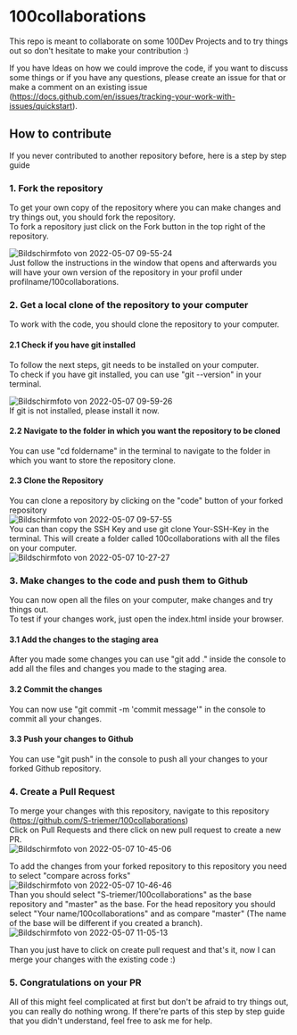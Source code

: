 # 100collaborations  
This repo is meant to collaborate on some 100Dev Projects and to try things out so don't hesitate to make your contribution :)  

If you have Ideas on how we could improve the code, if you want to discuss some things or if you have any questions, please create an issue for that or make a comment on an existing issue (https://docs.github.com/en/issues/tracking-your-work-with-issues/quickstart). 

## How to contribute  
If you never contributed to another repository before, here is a step by step guide  
### 1. Fork the repository  
To get your own copy of the repository where you can make changes and try things out, you should fork the repository.  
To fork a repository just click on the Fork button in the top right of the repository.  

![Bildschirmfoto von 2022-05-07 09-55-24](https://user-images.githubusercontent.com/62814975/167245365-32b54991-9951-446b-9313-91d529f19d12.png)  
Just follow the instructions in the window that opens and afterwards you will have your own version of the repository in your profil under profilname/100collaborations.  
### 2. Get a local clone of the repository to your computer  
To work with the code, you should clone the repository to your computer.  
#### 2.1 Check if you have git installed  
To follow the next steps, git needs to be installed on your computer.  
To check if you have git installed, you can use "git --version" in your terminal.  

![Bildschirmfoto von 2022-05-07 09-59-26](https://user-images.githubusercontent.com/62814975/167245812-82a1f98c-bedb-40c3-945a-0ffa1fad63ac.png)  
If git is not installed, please install it now.  
#### 2.2 Navigate to the folder in which you want the repository to be cloned  
You can use "cd foldername" in the terminal to navigate to the folder in which you want to store the repository clone.  
#### 2.3 Clone the Repository
You can clone a repository by clicking on the "code" button of your forked repository  
![Bildschirmfoto von 2022-05-07 09-57-55](https://user-images.githubusercontent.com/62814975/167245631-fb5ffb5b-2fe7-4c96-98b1-b42ee5e7d94e.png)  
You can than copy the SSH Key and use git clone Your-SSH-Key in the terminal. This will create a folder called 100collaborations with all the files on your computer.  
![Bildschirmfoto von 2022-05-07 10-27-27](https://user-images.githubusercontent.com/62814975/167246120-b7767910-1a9a-43a0-8df4-f5ca49c725b8.png)  

### 3. Make changes to the code and push them to Github  
You can now open all the files on your computer, make changes and try things out.  
To test if your changes work, just open the index.html inside your browser.  
#### 3.1 Add the changes to the staging area  
After you made some changes you can use "git add ." inside the console to add all the files and changes you made to the staging area.  
#### 3.2 Commit the changes  
You can now use "git commit -m 'commit message'" in the console to commit all your changes.  
#### 3.3 Push your changes to Github  
You can use "git push" in the console to push all your changes to your forked Github repository.  
### 4. Create a Pull Request  
To merge your changes with this repository, navigate to this repository (https://github.com/S-triemer/100collaborations)  
Click on Pull Requests and there click on new pull request to create a new PR.  
![Bildschirmfoto von 2022-05-07 10-45-06](https://user-images.githubusercontent.com/62814975/167246755-624c7d91-d2e3-44c1-aa43-bfad44036f5d.png)  

To add the changes from your forked repository to this repository you need to select "compare across forks"  
![Bildschirmfoto von 2022-05-07 10-46-46](https://user-images.githubusercontent.com/62814975/167246839-026bf094-8693-447c-a700-1aa093be812a.png)  
Than you should select "S-triemer/100collaborations" as the base repository and "master" as the base. For the head repository you should select "Your name/100collaborations" and as compare "master" (The name of the base will be different if you created a branch).  
![Bildschirmfoto von 2022-05-07 11-05-13](https://user-images.githubusercontent.com/62814975/167247444-24da6a8c-b9c9-476d-9b05-789fb345ff4b.png)  

Than you just have to click on create pull request and that's it, now I can merge your changes with the existing code :)  

### 5. Congratulations on your PR  
All of this might feel complicated at first but don't be afraid to try things out, you can really do nothing wrong. If there're parts of this step by step guide that you didn't understand, feel free to ask me for help.


